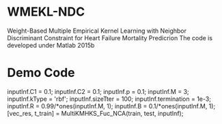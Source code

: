 # WMEKL-NDC
Weight-Based Multiple Empirical Kernel Learning with Neighbor Discriminant Constraint for Heart Failure Mortality Predicrion
The code is developed under Matlab 2015b
# Demo Code
inputInf.C1 = 0.1;
inputInf.C2 = 0.1;
inputInf.p = 0.1;
inputInf.M = 3;
inputInf.kType = 'rbf';
inputInf.sizeTter = 100; 
inputInf.termination = 1e-3;
inputInf.R = 0.99/*ones(inputInf.M, 1);
inputInf.B = 0.1/*ones(inputInf.M, 1);
[vec_res, t_train] = MultiKMHKS_Fuc_NCA(train, test, inputInf);
